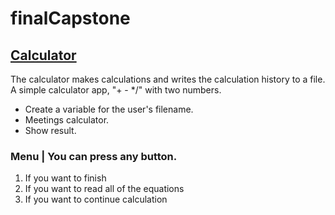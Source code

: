 # finalCapstone

## [Calculator](https://github.com/AnastasiiaSorina/finalCapstone/blob/main/%D1%81alculator.py)
The calculator makes calculations and writes the calculation history to a file.
A simple calculator app, "+ - */" with two numbers.

- Create a variable for the user's filename. 
- Meetings calculator.
- Show result.

### Menu | You can press any button.
1. If you want to finish
2. If you want to read all of the equations
3.  If you want to continue calculation
